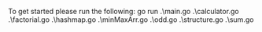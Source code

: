 To get started please run the following:
  go run .\main.go .\calculator.go .\factorial.go .\hashmap.go .\minMaxArr.go .\odd.go .\structure.go .\sum.go
